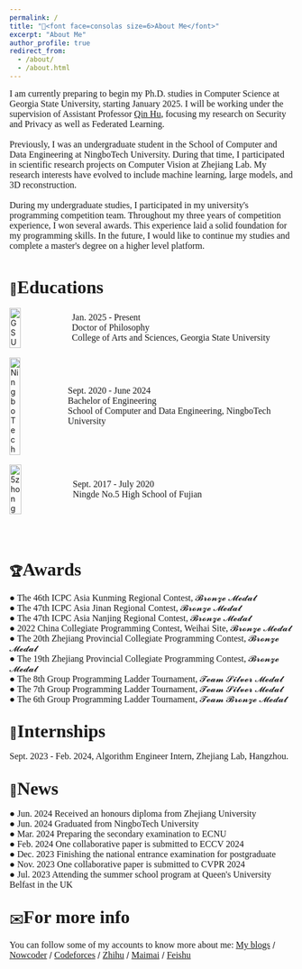 ```yaml
---
permalink: /
title: "👋<font face=consolas size=6>About Me</font>"
excerpt: "About Me"
author_profile: true
redirect_from: 
  - /about/
  - /about.html
---
```

<font face=consolas size=3>I am currently preparing to begin my Ph.D. studies in Computer Science at Georgia State University, starting January 2025. I will be working under the supervision of Assistant Professor <a href="https://qinhu2010.github.io">Qin Hu</a>, focusing my research on Security and Privacy as well as Federated Learning.<br /><br />
Previously, I was an undergraduate student in the School of Computer and Data Engineering at NingboTech University. During that time, I participated in scientific research projects on Computer Vision at Zhejiang Lab. My research interests have evolved to include machine learning, large models, and 3D reconstruction.<br /><br />
During my undergraduate studies, I participated in my university's programming competition team. Throughout my three years of competition experience, I won several awards. This experience laid a solid foundation for my programming skills. In the future, I would like to continue my studies and complete a master's degree on a higher level platform. </font><br /><br />


📖<font face=consolas size=6>Educations</font>
------
<div style="display:flex; align-items:center;"> <img src="https://upload.wikimedia.org/wikipedia/en/c/c1/Georgia_State_University_Official_Seal.png" alt="GSU" style="width:20%; height:20%; margin-right:10px;"> <span style="font-family:consolas; font-size:12pt;"> <font face="consolas" size="3">Jan. 2025 - Present<br> Doctor of Philosophy<br> College of Arts and Sciences, Georgia State University</font> </span> </div>
<br />
<div style="display:flex; align-items:center;"> <img src="https://img1.cfw.cn/20003/da5144b1cb34/4aa22422-05a5-4795-a63e-fcccea1626d1_300x300.jpg" alt="NingboTech" style="width:20%; height:20%; margin-right:10px;"> <span style="font-family:consolas; font-size:12pt;"> <font face="consolas" size="3">Sept. 2020 - June 2024<br> Bachelor of Engineering<br> School of Computer and Data Engineering, NingboTech University</font> </span> </div>
<br />
<div style="display:flex; align-items:center;"> <img src="https://tse4-mm.cn.bing.net/th/id/OIP-C.i3bSymp6uhhTR_ZlxM9i2AAAAA?w=175&h=180&c=7&r=0&o=5&pid=1.7" alt="5zhong" style="width:20.3%; height:18.5%; margin-right:10px;"> <span style="font-family:consolas; font-size:12pt;"> <font face="consolas" size="3">Sept. 2017 - July 2020<br> Ningde No.5 High School of Fujian</font> </span> </div>
<br /><br /><br />


🏆<font face=consolas size=6>Awards</font>
------
<font face=consolas size=3> ● The 46th ICPC Asia Kunming Regional Contest, 𝓑𝓻𝓸𝓷𝔃𝓮 𝓜𝓮𝓭𝓪𝓵<br />
● The 47th ICPC Asia Jinan Regional Contest, 𝓑𝓻𝓸𝓷𝔃𝓮 𝓜𝓮𝓭𝓪𝓵<br />
● The 47th ICPC Asia Nanjing Regional Contest, 𝓑𝓻𝓸𝓷𝔃𝓮 𝓜𝓮𝓭𝓪𝓵<br />
● 2022 China Collegiate Programming Contest, Weihai Site, 𝓑𝓻𝓸𝓷𝔃𝓮 𝓜𝓮𝓭𝓪𝓵<br />
● The 20th Zhejiang Provincial Collegiate Programming Contest, 𝓑𝓻𝓸𝓷𝔃𝓮 𝓜𝓮𝓭𝓪𝓵<br />
● The 19th Zhejiang Provincial Collegiate Programming Contest, 𝓑𝓻𝓸𝓷𝔃𝓮 𝓜𝓮𝓭𝓪𝓵<br />
● The 8th Group Programming Ladder Tournament, 𝓣𝓮𝓪𝓶 𝓢𝓲𝓵𝓿𝓮𝓻 𝓜𝓮𝓭𝓪𝓵<br />
● The 7th Group Programming Ladder Tournament, 𝓣𝓮𝓪𝓶 𝓢𝓲𝓵𝓿𝓮𝓻 𝓜𝓮𝓭𝓪𝓵<br />
● The 6th Group Programming Ladder Tournament, 𝓣𝓮𝓪𝓶 𝓑𝓻𝓸𝓷𝔃𝓮 𝓜𝓮𝓭𝓪𝓵</font>
<br />

💼<font face=consolas size=6>Internships</font>
------
<font face=consolas size=3>Sept. 2023 - Feb. 2024, Algorithm Engineer Intern, Zhejiang Lab, Hangzhou.</font>
<br />

📰<font face=consolas size=6>News</font>
------
<font face=consolas size=3>● Jun. 2024 Received an honours diploma from Zhejiang University<br />
● Jun. 2024 Graduated from NingboTech University<br />
● Mar. 2024 Preparing the secondary examination to ECNU<br />
● Feb. 2024 One collaborative paper is submitted to ECCV 2024<br />
● Dec. 2023 Finishing the national entrance examination for postgraduate<br />
● Nov. 2023 One collaborative paper is submitted to CVPR 2024<br />
● Jul. 2023 Attending the summer school program at Queen's University Belfast in the UK</font>
<br />

✉️<font face=consolas size=6>For more info</font>
------
<font face=consolas size=3>You can follow some of my accounts to know more about me:</font>
 [<font face=consolas size=3>My blogs</font>](https://eastpage.tech)    / [<font face=consolas size=3>Nowcoder</font>](https://ac.nowcoder.com/acm/contest/profile/946259811)   /  [<font face=consolas size=3>Codeforces</font>](https://codeforces.com/profile/EastGod)   /  [<font face=consolas size=3>Zhihu</font>](https://www.zhihu.com/people/markxian-sheng-41)     /        [<font face=consolas size=3>Maimai</font>](https://maimai.cn/profile/detail?dstu=236043030)  /   [<font face=consolas size=3>Feishu</font>](https://github.com/East-Hu/Eastpage.github.io/blob/master/images/feishu.jpg)
